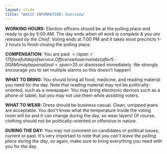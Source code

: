 ```yaml
---
layout: slide
title: "BASIC INFORMATION: Overview"
---
```


**WORKING HOURS:** Election officers should be at the polling place and ready to go by 5:00 AM. The day ends *when all work is complete &amp; you are released by the Chief*. Voting ends at 7:00 PM and it takes most precincts 1-2 hours to finish closing the polling place.

**COMPENSATION:** You are paid <span>$</span>175 for a full day of service. Officers who arrive late (after 5:00 AM) may be penalized <span>$</span>25 or dismissed immediately. We strongly encourage you to set multiple alarms so this doesn&#39;t happen!

**WHAT TO BRING:** You should bring all food, medicine, and reading material you need for the day. Note that reading material may not be politically-oriented, such as a newspaper. You may bring electronic devices such as a phone or tablet, but you may not use them while assisting voters.

**WHAT TO WEAR:** Dress should be business casual. Clean, unripped jeans are acceptable. You don&#39;t know what the temperature inside the voting room will be and it can change during the day, so wear layers! Of course, clothing should not be politically-oriented or offensive in nature.

**DURING THE DAY:** You may not comment on candidates or political issues, current or past. It&#39;s very important to note that you *can&#39;t leave the polling place during the day*, so again, make sure to bring everything you need with you for the day.
